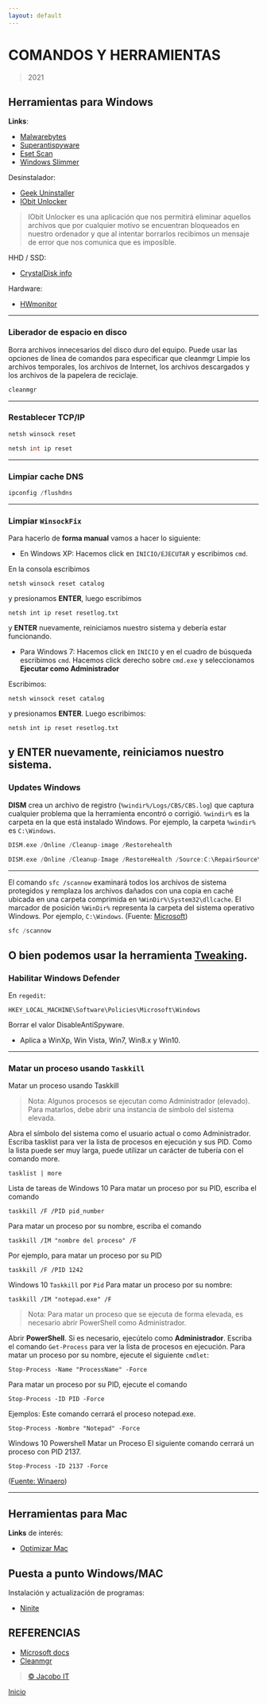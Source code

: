 ```yaml
---
layout: default
---
```

# COMANDOS Y HERRAMIENTAS
> 2021 

## Herramientas para Windows
**Links**: 
- [Malwarebytes](https://www.malwarebytes.com/mwb-download/thankyou/)
- [Superantispyware](https://www.superantispyware.com/downloadfile.html?productid=SUPERANTISPYWAREFRE*E)
- [Eset Scan](http://download.eset.com/special/eos/ESETOnlineScanner_ESL.exe)
- [Windows Slimmer](https://www.auslogics.com/es/software/windows-slimmer/)

Desinstalador:
- [Geek Uninstaller](https://www.geekuninstaller.com/geek.zip)
- [IObit Unlocker](https://iobit-unlocker.uptodown.com/windows)
> IObit Unlocker es una aplicación que nos permitirá eliminar aquellos archivos que por cualquier motivo se encuentran bloqueados en nuestro ordenador y que al intentar borrarlos recibimos un mensaje de error que nos comunica que es imposible. 

HHD / SSD:
- [CrystalDisk info](https://crystalmark.info/en/software/crystaldiskinfo/)

Hardware:
- [HWmonitor](https://download.cpuid.com/hwmonitor/hwmonitor_1.43.zip)
---  

### Liberador de espacio en disco
Borra archivos innecesarios del disco duro del equipo. Puede usar las opciones de línea de comandos para especificar que cleanmgr Limpie los archivos temporales, los archivos de Internet, los archivos descargados y los archivos de la papelera de reciclaje.
```c
cleanmgr
```
---

### Restablecer TCP/IP
```c
netsh winsock reset
```
```c
netsh int ip reset
```
---

### Limpiar cache DNS
```c
ipconfig /flushdns
```
---

### Limpiar ```WinsockFix```
Para hacerlo de **forma manual** vamos a hacer lo siguiente:

- En Windows XP:
Hacemos click en ```INICIO/EJECUTAR``` y escribimos ```cmd```.

En la consola escribimos 
```
netsh winsock reset catalog
``` 
y presionamos **ENTER**, luego escribimos 
```
netsh int ip reset resetlog.txt
``` 
y **ENTER** nuevamente, reiniciamos nuestro sistema y debería estar funcionando.

- Para Windows 7:
Hacemos click en ```INICIO``` y en el cuadro de búsqueda escribimos ```cmd```.
Hacemos click derecho sobre ```cmd.exe``` y seleccionamos **Ejecutar como Administrador**

Escribimos: 
```
netsh winsock reset catalog
``` 
y presionamos **ENTER**. Luego escribimos: 
```
netsh int ip reset resetlog.txt
``` 
y **ENTER** nuevamente, reiniciamos nuestro sistema.
---

### Updates Windows
**DISM** crea un archivo de registro (```%windir%/Logs/CBS/CBS.log```) que captura cualquier problema que la herramienta encontró o corrigió. ```%windir%``` es la carpeta en la que está instalado Windows. Por ejemplo, la carpeta ```%windir%``` es ```C:\Windows```.
```c
DISM.exe /Online /Cleanup-image /Restorehealth
```
```c
DISM.exe /Online /Cleanup-Image /RestoreHealth /Source:C:\RepairSource\Windows /LimitAccess
```
---
El comando ```sfc /scannow``` examinará todos los archivos de sistema protegidos y remplaza los archivos dañados con una copia en caché ubicada en una carpeta comprimida en ```%WinDir%\System32\dllcache```.
El marcador de posición ```%WinDir%``` representa la carpeta del sistema operativo Windows. Por ejemplo, ```C:\Windows```. (Fuente: [Microsoft](https://support.microsoft.com/es-es/topic/use-la-herramienta-comprobador-de-archivos-de-sistema-para-reparar-los-archivos-de-sistema-que-faltan-o-est%C3%A1n-da%C3%B1ados-79aa86cb-ca52-166a-92a3-966e85d4094e))
```c
sfc /scannow
```
O bien podemos usar la herramienta [Tweaking](https://www.tweaking.com/files/setups/tweaking.com_windows_repair_aio_setup.exe).
---

### Habilitar Windows Defender
En ```regedit```:
```
HKEY_LOCAL_MACHINE\Software\Policies\Microsoft\Windows 
```
Borrar el valor DisableAntiSpyware. 

- Aplica a WinXp, Win Vista, Win7, Win8.x y Win10.

---

### Matar un proceso usando ```Taskkill```
Matar un proceso usando Taskkill
> Nota: Algunos procesos se ejecutan como Administrador (elevado). Para matarlos, debe abrir una instancia de símbolo del sistema elevada. 

Abra el símbolo del sistema como el usuario actual o como Administrador.
Escriba tasklist para ver la lista de procesos en ejecución y sus PID. Como la lista puede ser muy larga, puede utilizar un carácter de tubería con el comando more.
```
tasklist | more
```
Lista de tareas de Windows 10
Para matar un proceso por su PID, escriba el comando
```
taskkill /F /PID pid_number
```
Para matar un proceso por su nombre, escriba el comando
```
taskkill /IM "nombre del proceso" /F
```
Por ejemplo, para matar un proceso por su PID
```
taskkill /F /PID 1242
```
Windows 10 ```Taskkill``` por ```Pid```
Para matar un proceso por su nombre:
```
taskkill /IM "notepad.exe" /F
```
> Nota: Para matar un proceso que se ejecuta de forma elevada, es necesario abrir PowerShell como Administrador. 

Abrir **PowerShell**. Si es necesario, ejecútelo como **Administrador**.
Escriba el comando ```Get-Process``` para ver la lista de procesos en ejecución.
Para matar un proceso por su nombre, ejecute el siguiente ```cmdlet```:
```
Stop-Process -Name "ProcessName" -Force
```
Para matar un proceso por su PID, ejecute el comando
```
Stop-Process -ID PID -Force
```

Ejemplos:
Este comando cerrará el proceso notepad.exe.
```
Stop-Process -Nombre "Notepad" -Force
```

Windows 10 Powershell Matar un Proceso
El siguiente comando cerrará un proceso con PID 2137.
```
Stop-Process -ID 2137 -Force
```
([Fuente: Winaero](https://winaero.com/kill-process-windows-10/))

---

## Herramientas para Mac
**Links** de interés:
- [Optimizar Mac](https://store.bananacomputer.com/blog/mac/7-formas-de-optimizar-tu-mac/84.html)

## Puesta a punto Windows/MAC
Instalación y actualización de programas:
- [Ninite](https://ninite.com/)

## REFERENCIAS
- [Microsoft docs](https://docs.microsoft.com/es-es/)
- [Cleanmgr](https://docs.microsoft.com/es-es/windows-server/administration/windows-commands/cleanmgr)

>  [&copy; Jacobo IT](http://jacoboazmani.org/)

[Inicio](./)
